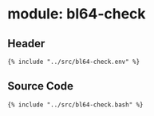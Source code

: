 # module: bl64-check

## Header

```shell
{% include "../src/bl64-check.env" %}
```

## Source Code

```shell
{% include "../src/bl64-check.bash" %}
```
